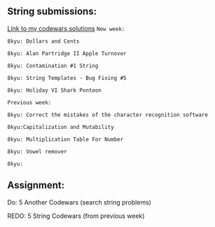 ## String submissions:
[Link to my codewars solutions](https://github.com/boobeh123/Codewars)
`New week:`
```
8kyu: Dollars and Cents

8kyu: Alan Partridge II Apple Turnover

8kyu: Contamination #1 String

8kyu: String Templates - Bug Fixing #5

8kyu: Holiday VI Shark Pontoon
```

`Previous week:`
```
8kyu: Correct the mistakes of the character recognition software

8kyu:Capitalization and Mutability

8kyu: Multiplication Table For Number

8kyu: Vowel remover

8kyu:
```

## Assignment:
Do: 5 Another Codewars (search string problems)

REDO: 5 String Codewars (from previous week)